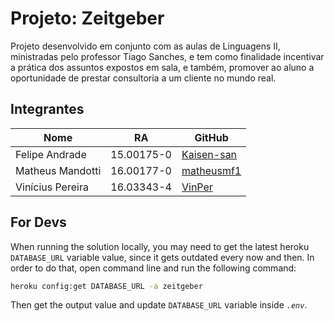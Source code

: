 # Projeto: Zeitgeber
Projeto desenvolvido em conjunto com as aulas de Linguagens II, ministradas pelo professor Tiago Sanches, e tem como finalidade incentivar a prática dos assuntos expostos em sala, e também, promover ao aluno a oportunidade de prestar consultoria a um cliente no mundo real.

## Integrantes
Nome | RA | GitHub
------------ | ------------- | -------------
Felipe Andrade | 15.00175-0 | [Kaisen-san](https://github.com/Kaisen-san)
Matheus Mandotti | 16.00177-0 | [matheusmf1](https://github.com/matheusmf1)
Vinícius Pereira | 16.03343-4 | [VinPer](https://github.com/VinPer)

## For Devs

When running the solution locally, you may need to get the latest heroku `DATABASE_URL` variable value, since it gets outdated every now and then. In order to do that, open command line and run the following command:
```cmd
heroku config:get DATABASE_URL -a zeitgeber
```
Then get the output value and update `DATABASE_URL` variable inside *`.env`*.